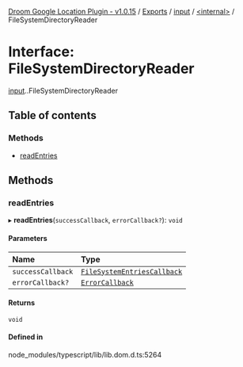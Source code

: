 [Droom Google Location Plugin - v1.0.15](../README.md) / [Exports](../modules.md) / [input](../modules/input.md) / [<internal\>](../modules/input._internal_.md) / FileSystemDirectoryReader

# Interface: FileSystemDirectoryReader

[input](../modules/input.md).[<internal>](../modules/input._internal_.md).FileSystemDirectoryReader

## Table of contents

### Methods

- [readEntries](input._internal_.FileSystemDirectoryReader.md#readentries)

## Methods

### readEntries

▸ **readEntries**(`successCallback`, `errorCallback?`): `void`

#### Parameters

| Name | Type |
| :------ | :------ |
| `successCallback` | [`FileSystemEntriesCallback`](input._internal_.FileSystemEntriesCallback.md) |
| `errorCallback?` | [`ErrorCallback`](input._internal_.ErrorCallback.md) |

#### Returns

`void`

#### Defined in

node_modules/typescript/lib/lib.dom.d.ts:5264
